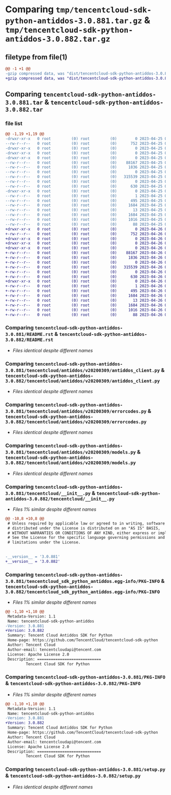 # Comparing `tmp/tencentcloud-sdk-python-antiddos-3.0.881.tar.gz` & `tmp/tencentcloud-sdk-python-antiddos-3.0.882.tar.gz`

## filetype from file(1)

```diff
@@ -1 +1 @@
-gzip compressed data, was "dist/tencentcloud-sdk-python-antiddos-3.0.881.tar", last modified: Tue Apr 25 00:19:22 2023, max compression
+gzip compressed data, was "dist/tencentcloud-sdk-python-antiddos-3.0.882.tar", last modified: Wed Apr 26 02:50:04 2023, max compression
```

## Comparing `tencentcloud-sdk-python-antiddos-3.0.881.tar` & `tencentcloud-sdk-python-antiddos-3.0.882.tar`

### file list

```diff
@@ -1,19 +1,19 @@
-drwxr-xr-x   0 root         (0) root         (0)        0 2023-04-25 00:19:22.000000 tencentcloud-sdk-python-antiddos-3.0.881/
--rw-r--r--   0 root         (0) root         (0)      752 2023-04-25 00:19:22.000000 tencentcloud-sdk-python-antiddos-3.0.881/README.rst
-drwxr-xr-x   0 root         (0) root         (0)        0 2023-04-25 00:19:22.000000 tencentcloud-sdk-python-antiddos-3.0.881/tencentcloud/
-drwxr-xr-x   0 root         (0) root         (0)        0 2023-04-25 00:19:22.000000 tencentcloud-sdk-python-antiddos-3.0.881/tencentcloud/antiddos/
-drwxr-xr-x   0 root         (0) root         (0)        0 2023-04-25 00:19:22.000000 tencentcloud-sdk-python-antiddos-3.0.881/tencentcloud/antiddos/v20200309/
--rw-r--r--   0 root         (0) root         (0)    88167 2023-04-25 00:19:22.000000 tencentcloud-sdk-python-antiddos-3.0.881/tencentcloud/antiddos/v20200309/antiddos_client.py
--rw-r--r--   0 root         (0) root         (0)     1836 2023-04-25 00:19:22.000000 tencentcloud-sdk-python-antiddos-3.0.881/tencentcloud/antiddos/v20200309/errorcodes.py
--rw-r--r--   0 root         (0) root         (0)        0 2023-04-25 00:19:22.000000 tencentcloud-sdk-python-antiddos-3.0.881/tencentcloud/antiddos/v20200309/__init__.py
--rw-r--r--   0 root         (0) root         (0)   315539 2023-04-25 00:19:22.000000 tencentcloud-sdk-python-antiddos-3.0.881/tencentcloud/antiddos/v20200309/models.py
--rw-r--r--   0 root         (0) root         (0)        0 2023-04-25 00:19:22.000000 tencentcloud-sdk-python-antiddos-3.0.881/tencentcloud/antiddos/__init__.py
--rw-r--r--   0 root         (0) root         (0)      630 2023-04-25 00:19:22.000000 tencentcloud-sdk-python-antiddos-3.0.881/tencentcloud/__init__.py
-drwxr-xr-x   0 root         (0) root         (0)        0 2023-04-25 00:19:22.000000 tencentcloud-sdk-python-antiddos-3.0.881/tencentcloud_sdk_python_antiddos.egg-info/
--rw-r--r--   0 root         (0) root         (0)        1 2023-04-25 00:19:22.000000 tencentcloud-sdk-python-antiddos-3.0.881/tencentcloud_sdk_python_antiddos.egg-info/dependency_links.txt
--rw-r--r--   0 root         (0) root         (0)      495 2023-04-25 00:19:22.000000 tencentcloud-sdk-python-antiddos-3.0.881/tencentcloud_sdk_python_antiddos.egg-info/SOURCES.txt
--rw-r--r--   0 root         (0) root         (0)     1684 2023-04-25 00:19:22.000000 tencentcloud-sdk-python-antiddos-3.0.881/tencentcloud_sdk_python_antiddos.egg-info/PKG-INFO
--rw-r--r--   0 root         (0) root         (0)       13 2023-04-25 00:19:22.000000 tencentcloud-sdk-python-antiddos-3.0.881/tencentcloud_sdk_python_antiddos.egg-info/top_level.txt
--rw-r--r--   0 root         (0) root         (0)     1684 2023-04-25 00:19:22.000000 tencentcloud-sdk-python-antiddos-3.0.881/PKG-INFO
--rw-r--r--   0 root         (0) root         (0)     1016 2023-04-25 00:19:22.000000 tencentcloud-sdk-python-antiddos-3.0.881/setup.py
--rw-r--r--   0 root         (0) root         (0)       88 2023-04-25 00:19:22.000000 tencentcloud-sdk-python-antiddos-3.0.881/setup.cfg
+drwxr-xr-x   0 root         (0) root         (0)        0 2023-04-26 02:50:04.000000 tencentcloud-sdk-python-antiddos-3.0.882/
+-rw-r--r--   0 root         (0) root         (0)      752 2023-04-26 02:50:04.000000 tencentcloud-sdk-python-antiddos-3.0.882/README.rst
+drwxr-xr-x   0 root         (0) root         (0)        0 2023-04-26 02:50:04.000000 tencentcloud-sdk-python-antiddos-3.0.882/tencentcloud/
+drwxr-xr-x   0 root         (0) root         (0)        0 2023-04-26 02:50:04.000000 tencentcloud-sdk-python-antiddos-3.0.882/tencentcloud/antiddos/
+drwxr-xr-x   0 root         (0) root         (0)        0 2023-04-26 02:50:04.000000 tencentcloud-sdk-python-antiddos-3.0.882/tencentcloud/antiddos/v20200309/
+-rw-r--r--   0 root         (0) root         (0)    88167 2023-04-26 02:50:04.000000 tencentcloud-sdk-python-antiddos-3.0.882/tencentcloud/antiddos/v20200309/antiddos_client.py
+-rw-r--r--   0 root         (0) root         (0)     1836 2023-04-26 02:50:04.000000 tencentcloud-sdk-python-antiddos-3.0.882/tencentcloud/antiddos/v20200309/errorcodes.py
+-rw-r--r--   0 root         (0) root         (0)        0 2023-04-26 02:50:04.000000 tencentcloud-sdk-python-antiddos-3.0.882/tencentcloud/antiddos/v20200309/__init__.py
+-rw-r--r--   0 root         (0) root         (0)   315539 2023-04-26 02:50:04.000000 tencentcloud-sdk-python-antiddos-3.0.882/tencentcloud/antiddos/v20200309/models.py
+-rw-r--r--   0 root         (0) root         (0)        0 2023-04-26 02:50:04.000000 tencentcloud-sdk-python-antiddos-3.0.882/tencentcloud/antiddos/__init__.py
+-rw-r--r--   0 root         (0) root         (0)      630 2023-04-26 02:50:04.000000 tencentcloud-sdk-python-antiddos-3.0.882/tencentcloud/__init__.py
+drwxr-xr-x   0 root         (0) root         (0)        0 2023-04-26 02:50:04.000000 tencentcloud-sdk-python-antiddos-3.0.882/tencentcloud_sdk_python_antiddos.egg-info/
+-rw-r--r--   0 root         (0) root         (0)        1 2023-04-26 02:50:04.000000 tencentcloud-sdk-python-antiddos-3.0.882/tencentcloud_sdk_python_antiddos.egg-info/dependency_links.txt
+-rw-r--r--   0 root         (0) root         (0)      495 2023-04-26 02:50:04.000000 tencentcloud-sdk-python-antiddos-3.0.882/tencentcloud_sdk_python_antiddos.egg-info/SOURCES.txt
+-rw-r--r--   0 root         (0) root         (0)     1684 2023-04-26 02:50:04.000000 tencentcloud-sdk-python-antiddos-3.0.882/tencentcloud_sdk_python_antiddos.egg-info/PKG-INFO
+-rw-r--r--   0 root         (0) root         (0)       13 2023-04-26 02:50:04.000000 tencentcloud-sdk-python-antiddos-3.0.882/tencentcloud_sdk_python_antiddos.egg-info/top_level.txt
+-rw-r--r--   0 root         (0) root         (0)     1684 2023-04-26 02:50:04.000000 tencentcloud-sdk-python-antiddos-3.0.882/PKG-INFO
+-rw-r--r--   0 root         (0) root         (0)     1016 2023-04-26 02:50:04.000000 tencentcloud-sdk-python-antiddos-3.0.882/setup.py
+-rw-r--r--   0 root         (0) root         (0)       88 2023-04-26 02:50:04.000000 tencentcloud-sdk-python-antiddos-3.0.882/setup.cfg
```

### Comparing `tencentcloud-sdk-python-antiddos-3.0.881/README.rst` & `tencentcloud-sdk-python-antiddos-3.0.882/README.rst`

 * *Files identical despite different names*

### Comparing `tencentcloud-sdk-python-antiddos-3.0.881/tencentcloud/antiddos/v20200309/antiddos_client.py` & `tencentcloud-sdk-python-antiddos-3.0.882/tencentcloud/antiddos/v20200309/antiddos_client.py`

 * *Files identical despite different names*

### Comparing `tencentcloud-sdk-python-antiddos-3.0.881/tencentcloud/antiddos/v20200309/errorcodes.py` & `tencentcloud-sdk-python-antiddos-3.0.882/tencentcloud/antiddos/v20200309/errorcodes.py`

 * *Files identical despite different names*

### Comparing `tencentcloud-sdk-python-antiddos-3.0.881/tencentcloud/antiddos/v20200309/models.py` & `tencentcloud-sdk-python-antiddos-3.0.882/tencentcloud/antiddos/v20200309/models.py`

 * *Files identical despite different names*

### Comparing `tencentcloud-sdk-python-antiddos-3.0.881/tencentcloud/__init__.py` & `tencentcloud-sdk-python-antiddos-3.0.882/tencentcloud/__init__.py`

 * *Files 1% similar despite different names*

```diff
@@ -10,8 +10,8 @@
 # Unless required by applicable law or agreed to in writing, software
 # distributed under the License is distributed on an "AS IS" BASIS,
 # WITHOUT WARRANTIES OR CONDITIONS OF ANY KIND, either express or implied.
 # See the License for the specific language governing permissions and
 # limitations under the License.
 
 
-__version__ = '3.0.881'
+__version__ = '3.0.882'
```

### Comparing `tencentcloud-sdk-python-antiddos-3.0.881/tencentcloud_sdk_python_antiddos.egg-info/PKG-INFO` & `tencentcloud-sdk-python-antiddos-3.0.882/tencentcloud_sdk_python_antiddos.egg-info/PKG-INFO`

 * *Files 1% similar despite different names*

```diff
@@ -1,10 +1,10 @@
 Metadata-Version: 1.1
 Name: tencentcloud-sdk-python-antiddos
-Version: 3.0.881
+Version: 3.0.882
 Summary: Tencent Cloud Antiddos SDK for Python
 Home-page: https://github.com/TencentCloud/tencentcloud-sdk-python
 Author: Tencent Cloud
 Author-email: tencentcloudapi@tencent.com
 License: Apache License 2.0
 Description: ============================
         Tencent Cloud SDK for Python
```

### Comparing `tencentcloud-sdk-python-antiddos-3.0.881/PKG-INFO` & `tencentcloud-sdk-python-antiddos-3.0.882/PKG-INFO`

 * *Files 1% similar despite different names*

```diff
@@ -1,10 +1,10 @@
 Metadata-Version: 1.1
 Name: tencentcloud-sdk-python-antiddos
-Version: 3.0.881
+Version: 3.0.882
 Summary: Tencent Cloud Antiddos SDK for Python
 Home-page: https://github.com/TencentCloud/tencentcloud-sdk-python
 Author: Tencent Cloud
 Author-email: tencentcloudapi@tencent.com
 License: Apache License 2.0
 Description: ============================
         Tencent Cloud SDK for Python
```

### Comparing `tencentcloud-sdk-python-antiddos-3.0.881/setup.py` & `tencentcloud-sdk-python-antiddos-3.0.882/setup.py`

 * *Files identical despite different names*

